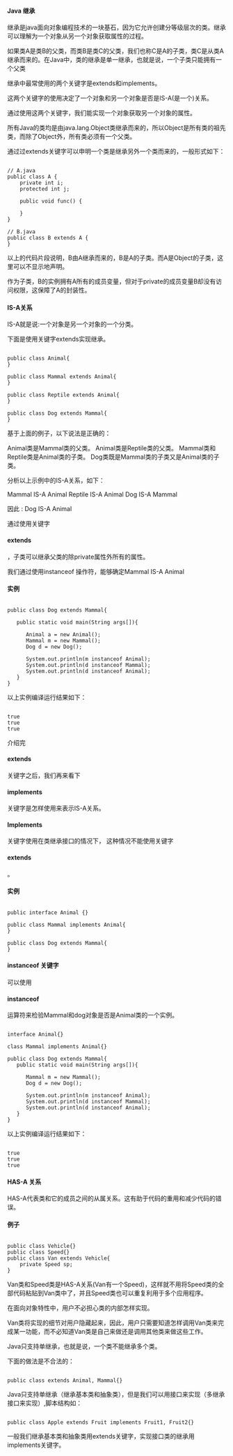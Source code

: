  
#### Java 继承

 继承是java面向对象编程技术的一块基石，因为它允许创建分等级层次的类。继承可以理解为一个对象从另一个对象获取属性的过程。 

 如果类A是类B的父类，而类B是类C的父类，我们也称C是A的子类，类C是从类A继承而来的。在Java中，类的继承是单一继承，也就是说，一个子类只能拥有一个父类 

 继承中最常使用的两个关键字是extends和implements。

 这两个关键字的使用决定了一个对象和另一个对象是否是IS-A(是一个)关系。

 通过使用这两个关键字，我们能实现一个对象获取另一个对象的属性。

 所有Java的类均是由java.lang.Object类继承而来的，所以Object是所有类的祖先类，而除了Object外，所有类必须有一个父类。 


 通过过extends关键字可以申明一个类是继承另外一个类而来的，一般形式如下： 



```

// A.java
public class A {
    private int i;
    protected int j;
 
    public void func() {
 
    }
}
 
// B.java
public class B extends A {
}

```
  以上的代码片段说明，B由A继承而来的，B是A的子类。而A是Object的子类，这里可以不显示地声明。 

 作为子类，B的实例拥有A所有的成员变量，但对于private的成员变量B却没有访问权限，这保障了A的封装性。 

#### IS-A关系

 IS-A就是说:一个对象是另一个对象的一个分类。

 下面是使用关键字extends实现继承。

 
```

public class Animal{
}

public class Mammal extends Animal{
}

public class Reptile extends Animal{
}

public class Dog extends Mammal{
}

```
 基于上面的例子，以下说法是正确的：

 
 Animal类是Mammal类的父类。
  Animal类是Reptile类的父类。
  Mammal类和Reptile类是Animal类的子类。
  Dog类既是Mammal类的子类又是Animal类的子类。
 
分析以上示例中的IS-A关系，如下：

 
 Mammal IS-A Animal
  Reptile IS-A Animal
  Dog IS-A Mammal
 
因此 : Dog IS-A Animal

 通过使用关键字

#### extends

，子类可以继承父类的除private属性外所有的属性。

 我们通过使用instanceof 操作符，能够确定Mammal IS-A Animal



 
#### 实例

 
```

public class Dog extends Mammal{

   public static void main(String args[]){

      Animal a = new Animal();
      Mammal m = new Mammal();
      Dog d = new Dog();

      System.out.println(m instanceof Animal);
      System.out.println(d instanceof Mammal);
      System.out.println(d instanceof Animal);
   }
}

```
 以上实例编译运行结果如下：

 
```

true
true
true

```
 介绍完

#### extends

关键字之后，我们再来看下

#### implements

关键字是怎样使用来表示IS-A关系。

 

#### Implements

关键字使用在类继承接口的情况下， 这种情况不能使用关键字

#### extends

。

 
#### 实例

 
```

public interface Animal {}

public class Mammal implements Animal{
}

public class Dog extends Mammal{
}

```
 

#### instanceof 关键字

 可以使用 

#### instanceof

 运算符来检验Mammal和dog对象是否是Animal类的一个实例。 

 
```

interface Animal{}

class Mammal implements Animal{}

public class Dog extends Mammal{
   public static void main(String args[]){

      Mammal m = new Mammal();
      Dog d = new Dog();

      System.out.println(m instanceof Animal);
      System.out.println(d instanceof Mammal);
      System.out.println(d instanceof Animal);
   }
} 

```
 以上实例编译运行结果如下：

 
```

true
true
true

```
 

#### HAS-A 关系

  HAS-A代表类和它的成员之间的从属关系。这有助于代码的重用和减少代码的错误。

 
#### 例子

 
```

public class Vehicle{}
public class Speed{}
public class Van extends Vehicle{
	private Speed sp;
} 

```
  Van类和Speed类是HAS-A关系(Van有一个Speed)，这样就不用将Speed类的全部代码粘贴到Van类中了，并且Speed类也可以重复利用于多个应用程序。


 在面向对象特性中，用户不必担心类的内部怎样实现。


 Van类将实现的细节对用户隐藏起来，因此，用户只需要知道怎样调用Van类来完成某一功能，而不必知道Van类是自己来做还是调用其他类来做这些工作。


 Java只支持单继承，也就是说，一个类不能继承多个类。


 下面的做法是不合法的：

 
```

public class extends Animal, Mammal{} 

```
 Java只支持单继承（继承基本类和抽象类），但是我们可以用接口来实现（多继承接口来实现）,脚本结构如：

 
```

public class Apple extends Fruit implements Fruit1, Fruit2{}

```
 一般我们继承基本类和抽象类用extends关键字，实现接口类的继承用implements关键字。

 

